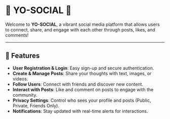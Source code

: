 # 🎉 YO-SOCIAL 🎉

Welcome to **YO-SOCIAL**, a vibrant social media platform that allows users to connect, share, and engage with each other through posts, likes, and comments!

---

## 🚀 Features

- **User Registration & Login**: Easy sign-up and secure authentication.
- **Create & Manage Posts**: Share your thoughts with text, images, or videos.
- **Follow Users**: Connect with friends and discover new content.
- **Interact with Posts**: Like and comment on posts to engage with the community.
- **Privacy Settings**: Control who sees your profile and posts (Public, Private, Friends Only).
- **Notifications**: Stay updated with real-time alerts for interactions.
